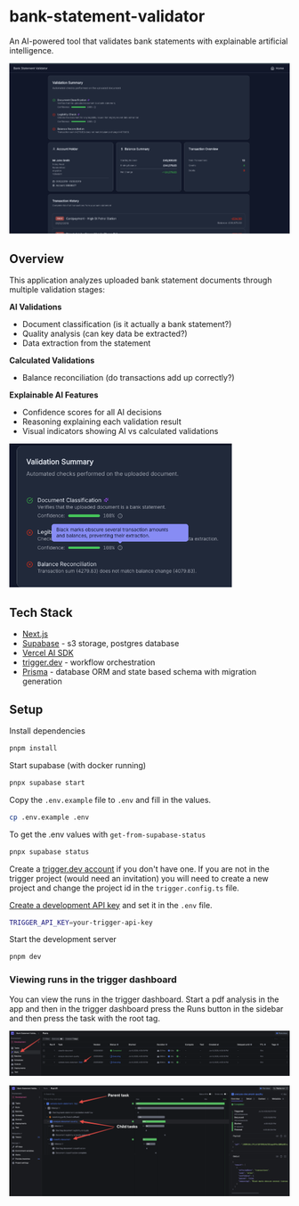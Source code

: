 # bank-statement-validator

An AI-powered tool that validates bank statements with explainable artificial intelligence.

![Bank Statement Validator](./images/scan-page.png)

## Overview

This application analyzes uploaded bank statement documents through multiple validation stages:

**AI Validations**

- Document classification (is it actually a bank statement?)
- Quality analysis (can key data be extracted?)
- Data extraction from the statement

**Calculated Validations**

- Balance reconciliation (do transactions add up correctly?)

**Explainable AI Features**

- Confidence scores for all AI decisions
- Reasoning explaining each validation result
- Visual indicators showing AI vs calculated validations

<img src="./images/reasoning-tooltip.png" alt="Validation Results" width="400">

## Tech Stack

- [Next.js](https://nextjs.org/)
- [Supabase](https://supabase.com/) - s3 storage, postgres database
- [Vercel AI SDK](https://ai-sdk.dev/)
- [trigger.dev](https://trigger.dev/) - workflow orchestration
- [Prisma](https://www.prisma.io/) - database ORM and state based schema with migration generation

## Setup

Install dependencies

```bash
pnpm install
```

Start supabase (with docker running)

```bash
pnpx supabase start
```

Copy the `.env.example` file to `.env` and fill in the values.

```bash
cp .env.example .env
```

To get the .env values with `get-from-supabase-status`

```bash
pnpx supabase status
```

Create a [trigger.dev account](https://cloud.trigger.dev/) if you don't have one.
If you are not in the trigger project (would need an invitation) you will need to create a new project and change the project id in the `trigger.config.ts` file.

[Create a development API key](https://trigger.dev/docs/apikeys) and set it in the `.env` file.

```bash
TRIGGER_API_KEY=your-trigger-api-key
```

Start the development server

```bash
pnpm dev
```

### Viewing runs in the trigger dashboard

You can view the runs in the trigger dashboard.
Start a pdf analysis in the app and then in the trigger dashboard press the Runs button in the sidebar and then press the task with the root tag.

![Trigger Dashboard](./images/trigger-dashboard.png)

![Run Details](./images/run-details.png)
